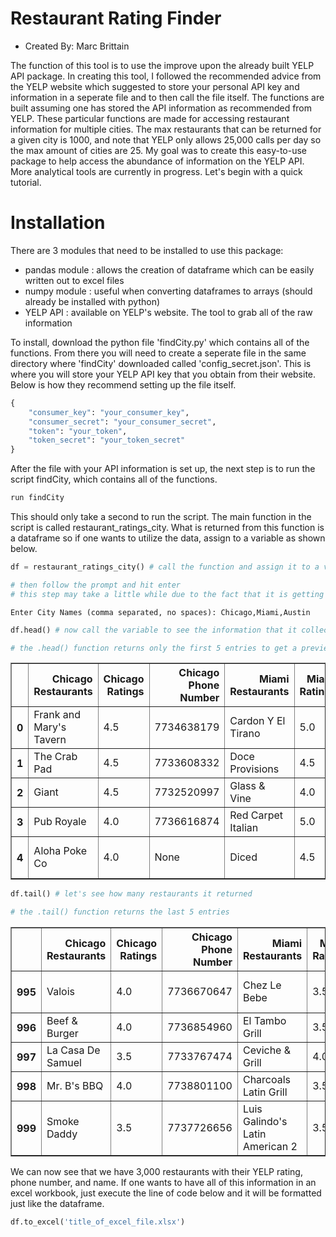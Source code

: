 
# Restaurant Rating Finder 
* Created By: Marc Brittain

The function of this tool is to use the improve upon the already built YELP API package. In creating this tool, I followed the recommended advice from the YELP website which suggested to store your personal API key and information in a seperate file and to then call the file itself. The functions are built assuming one has stored the API information as recommended from YELP. These particular functions are made for accessing restaurant information for multiple cities. The max restaurants that can be returned for a given city is 1000, and note that YELP only allows 25,000 calls per day so the max amount of cities are 25. My goal was to create this easy-to-use package to help access the abundance of information on the YELP API. More analytical tools are currently in progress. Let's begin with a quick tutorial.

# Installation

There are 3 modules that need to be installed to use this package:
* pandas module : allows the creation of dataframe which can be easily written out to excel files
* numpy module : useful when converting dataframes to arrays (should already be installed with python)
* YELP API : available on YELP's website. The tool to grab all of the raw information

To install, download the python file 'findCity.py' which contains all of the functions. From there you will need to create a seperate file in the same directory where 'findCity' downloaded called 'config_secret.json'. This is where you will store your YELP API key that you obtain from their website. Below is how they recommend setting up the file itself.


```python
{
    "consumer_key": "your_consumer_key",
    "consumer_secret": "your_consumer_secret",
    "token": "your_token",
    "token_secret": "your_token_secret"
}
```

After the file with your API information is set up, the next step is to run the script findCity, which contains all of the functions.


```python
run findCity
```

This should only take a second to run the script. The main function in the script is called restaurant_ratings_city. What is returned from this function is a dataframe so if one wants to utilize the data, assign to a variable as shown below. 


```python
df = restaurant_ratings_city() # call the function and assign it to a variable 'df'

# then follow the prompt and hit enter
# this step may take a little while due to the fact that it is getting all of the information from the YELP server.
```

    Enter City Names (comma separated, no spaces): Chicago,Miami,Austin



```python
df.head() # now call the variable to see the information that it collected

# the .head() function returns only the first 5 entries to get a preview
```




<div>
<table border="1" class="dataframe">
  <thead>
    <tr style="text-align: right;">
      <th></th>
      <th>Chicago Restaurants</th>
      <th>Chicago Ratings</th>
      <th>Chicago Phone Number</th>
      <th>Miami Restaurants</th>
      <th>Miami Ratings</th>
      <th>Miami Phone Number</th>
      <th>Austin Restaurants</th>
      <th>Austin Ratings</th>
      <th>Austin Phone Number</th>
    </tr>
  </thead>
  <tbody>
    <tr>
      <th>0</th>
      <td>Frank and Mary's Tavern</td>
      <td>4.5</td>
      <td>7734638179</td>
      <td>Cardon Y El Tirano</td>
      <td>5.0</td>
      <td>3053921257</td>
      <td>Baretto</td>
      <td>4.5</td>
      <td>5123457994</td>
    </tr>
    <tr>
      <th>1</th>
      <td>The Crab Pad</td>
      <td>4.5</td>
      <td>7733608332</td>
      <td>Doce Provisions</td>
      <td>4.5</td>
      <td>7864520161</td>
      <td>Blue Moon Bar &amp; Grill</td>
      <td>3.5</td>
      <td>5129169951</td>
    </tr>
    <tr>
      <th>2</th>
      <td>Giant</td>
      <td>4.5</td>
      <td>7732520997</td>
      <td>Glass &amp; Vine</td>
      <td>4.0</td>
      <td>3052005268</td>
      <td>Coast Bar &amp; Kitchen</td>
      <td>4.5</td>
      <td>5124674621</td>
    </tr>
    <tr>
      <th>3</th>
      <td>Pub Royale</td>
      <td>4.0</td>
      <td>7736616874</td>
      <td>Red Carpet Italian</td>
      <td>5.0</td>
      <td>3055294220</td>
      <td>Boteco</td>
      <td>5.0</td>
      <td>None</td>
    </tr>
    <tr>
      <th>4</th>
      <td>Aloha Poke Co</td>
      <td>4.0</td>
      <td>None</td>
      <td>Diced</td>
      <td>4.5</td>
      <td>7867732190</td>
      <td>Hey!... You Gonna Eat or What?</td>
      <td>4.5</td>
      <td>5122963547</td>
    </tr>
  </tbody>
</table>
</div>




```python
df.tail() # let's see how many restaurants it returned

# the .tail() function returns the last 5 entries 
```




<div>
<table border="1" class="dataframe">
  <thead>
    <tr style="text-align: right;">
      <th></th>
      <th>Chicago Restaurants</th>
      <th>Chicago Ratings</th>
      <th>Chicago Phone Number</th>
      <th>Miami Restaurants</th>
      <th>Miami Ratings</th>
      <th>Miami Phone Number</th>
      <th>Austin Restaurants</th>
      <th>Austin Ratings</th>
      <th>Austin Phone Number</th>
    </tr>
  </thead>
  <tbody>
    <tr>
      <th>995</th>
      <td>Valois</td>
      <td>4.0</td>
      <td>7736670647</td>
      <td>Chez Le Bebe</td>
      <td>3.5</td>
      <td>3057517639</td>
      <td>Downtown Jo's Coffee Shop</td>
      <td>3.5</td>
      <td>5124699003</td>
    </tr>
    <tr>
      <th>996</th>
      <td>Beef &amp; Burger</td>
      <td>4.0</td>
      <td>7736854960</td>
      <td>El Tambo Grill</td>
      <td>3.5</td>
      <td>7867099943</td>
      <td>Caffe Yolly</td>
      <td>4.5</td>
      <td>5124685575</td>
    </tr>
    <tr>
      <th>997</th>
      <td>La Casa De Samuel</td>
      <td>3.5</td>
      <td>7733767474</td>
      <td>Ceviche &amp; Grill</td>
      <td>4.0</td>
      <td>3052286072</td>
      <td>Danny's BBQ</td>
      <td>4.5</td>
      <td>None</td>
    </tr>
    <tr>
      <th>998</th>
      <td>Mr. B's BBQ</td>
      <td>4.0</td>
      <td>7738801100</td>
      <td>Charcoals Latin Grill</td>
      <td>3.5</td>
      <td>3054630209</td>
      <td>Heros Gyros</td>
      <td>4.5</td>
      <td>5124689735</td>
    </tr>
    <tr>
      <th>999</th>
      <td>Smoke Daddy</td>
      <td>3.5</td>
      <td>7737726656</td>
      <td>Luis Galindo's Latin American 2</td>
      <td>3.5</td>
      <td>3052277002</td>
      <td>Giovanni's Pizza Stand</td>
      <td>4.5</td>
      <td>5124427033</td>
    </tr>
  </tbody>
</table>
</div>



We can now see that we have 3,000 restaurants with their YELP rating, phone number, and name. If one wants to have all of this information in an excel workbook, just execute the line of code below and it will be formatted just like the dataframe.


```python
df.to_excel('title_of_excel_file.xlsx')
```
